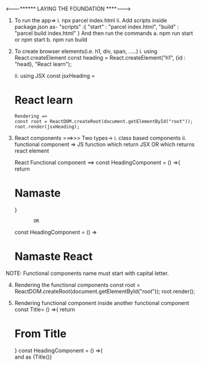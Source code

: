 <---****** LAYING THE FOUNDATION ****--->

1. To run the app=>
   i. npx parcel index.html
   ii. Add scripts inside package.json as-
        "scripts" :{
            "start" : "parcel index.html",
            "build" : "parcel build index.html"
        }
        And then run the commands a. npm run start or npm start
                                  b. npm run build


2. To create browser elements(i.e. h1, div, span, .....)
   i. using React.createElement
      const heading = React.createElement("h1", {id : "head}, "React learn");

   ii. using JSX
       const jsxHeading = <h1 className="head">React learn</h1>

       Rendering =>
       const root = ReactDOM.createRoot(document.getElementById("root"));
       root.render(jsxHeading);

3. React components ===>>>
   Two types->
    i. class based components
    ii. functional component => JS function which return JSX OR which returns react element

    React Functional component ==>
    const HeadingComponent = () =>{
        return <h1>Namaste</h1>
    }

              OR
    
    const HeadingComponent = () => <h1>Namaste React</h1>

NOTE: Functional components name must start with capital letter.

4. Rendering the functional components
   const root = ReactDOM.createRoot(document.getElementById("root"));
   root.render(<HeadingComponent />);

5. Rendering functional component inside another functional component
   const Title= () =>{
        return <h1>From Title</h1>
    }
   const HeadingComponent = () =>(
       <div id = "container">
          <Title />
          <h1 className = "heading">From Heading component</h1>
        </div>
   );

6. JS inside JSX code ==> put inside curly brackets
    const value = 12;
   const HeadingComponent = () =>(
       <div id = "container">
          {<h1>value</h1>}
          <h1 className = "heading">From Heading component</h1>
        </div>
   );

7. React element inside React component => react element is also Js code so same as JS code written.
   const title = (
      <h1 className = "head>
        From title react element
      </h1>
   );
   const HeadingComponent = () =>(
       <div id = "container">
          {title}
          <h1 className = "heading">From Heading component</h1>
        </div>
   );

8. i JSX itself takes care of cross site scripting attacks.
   ii. <Title/> can also be written as <Title></Title> and as {Title()}
   